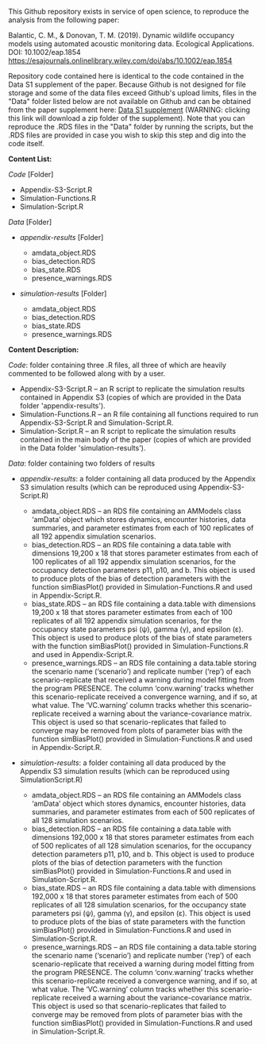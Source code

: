 This Github repository exists in service of open science, to reproduce the analysis from the following paper:

Balantic, C. M., & Donovan, T. M. (2019).
Dynamic wildlife occupancy models using automated acoustic monitoring data. Ecological Applications. DOI: 10.1002/eap.1854 https://esajournals.onlinelibrary.wiley.com/doi/abs/10.1002/eap.1854

Repository code contained here is identical to the code contained in the Data S1 supplement of the paper. Because Github is not designed for file storage and some of the data files exceed Github's upload limits, files in the "Data" folder listed below are not available on Github and can be obtained from the paper supplement here: [Data S1 supplement](https://esajournals.onlinelibrary.wiley.com/action/downloadSupplement?doi=10.1002%2Feap.1854&file=eap1854-sup-0004-DataS1.zip) (WARNING: clicking this link will download a zip folder of the supplement). Note that you can reproduce the .RDS files in the "Data" folder by running the scripts, but the .RDS files are provided in case you wish to skip this step and dig into the code itself.   

**Content List:**

*Code* [Folder]

  * Appendix-S3-Script.R
  * Simulation-Functions.R
  * Simulation-Script.R
  
*Data* [Folder]

  * *appendix-results* [Folder]
  
      - amdata_object.RDS
      - bias_detection.RDS
      - bias_state.RDS
      - presence_warnings.RDS
      
      
  * *simulation-results* [Folder]
  
      - amdata_object.RDS
      - bias_detection.RDS
      - bias_state.RDS
      - presence_warnings.RDS


**Content Description:** 

*Code*: folder containing three .R files, all three of which are heavily commented to
be followed along with by a user.

  - Appendix-S3-Script.R – an R script to replicate the simulation results
contained in Appendix S3 (copies of which are provided in the Data folder
'appendix-results').
  - Simulation-Functions.R – an R file containing all functions required
to run Appendix-S3-Script.R and Simulation-Script.R.
  - Simulation-Script.R – an R script to replicate the simulation results
contained in the main body of the paper (copies of which are provided in the
Data folder 'simulation-results').

*Data*: folder containing two folders of results

  - *appendix-results*: a folder containing all data produced by the Appendix S3
simulation results (which can be reproduced using Appendix-S3-
Script.R)
    * amdata_object.RDS – an RDS file containing an AMModels
class ‘amData’ object which stores dynamics, encounter histories, data
summaries, and parameter estimates from each of 100 replicates of all
192 appendix simulation scenarios.
    * bias_detection.RDS – an RDS file containing a data.table with
dimensions 19,200 x 18 that stores parameter estimates from each of
100 replicates of all 192 appendix simulation scenarios, for the
occupancy detection parameters p11, p10, and b. This object is used to
produce plots of the bias of detection parameters with the function
simBiasPlot() provided in Simulation-Functions.R and used
in Appendix-Script.R.
    * bias_state.RDS – an RDS file containing a data.table with
dimensions 19,200 x 18 that stores parameter estimates from each of
100 replicates of all 192 appendix simulation scenarios, for the
occupancy state parameters psi (ψ), gamma (γ), and epsilon (ε). This
object is used to produce plots of the bias of state parameters with the
function simBiasPlot() provided in Simulation-Functions.R
and used in Appendix-Script.R.
    * presence_warnings.RDS – an RDS file containing a data.table
storing the scenario name (‘scenario’) and replicate number (‘rep’) of
each scenario-replicate that received a warning during model fitting
from the program PRESENCE. The column ‘conv.warning’ tracks
whether this scenario-replicate received a convergence warning, and if
so, at what value. The ‘VC.warning’ column tracks whether this
scenario-replicate received a warning about the variance-covariance
matrix. This object is used so that scenario-replicates that failed to
converge may be removed from plots of parameter bias with the 
function simBiasPlot() provided in Simulation-Functions.R
and used in Appendix-Script.R.


- *simulation-results*: a folder containing all data produced by the Appendix
S3 simulation results (which can be reproduced using SimulationScript.R)
    * amdata_object.RDS – an RDS file containing an AMModels
class ‘amData’ object which stores dynamics, encounter histories, data
summaries, and parameter estimates from each of 500 replicates of all
128 simulation scenarios.
    * bias_detection.RDS – an RDS file containing a data.table with
dimensions 192,000 x 18 that stores parameter estimates from each of
500 replicates of all 128 simulation scenarios, for the occupancy
detection parameters p11, p10, and b. This object is used to produce
plots of the bias of detection parameters with the function
simBiasPlot() provided in Simulation-Functions.R and used
in Simulation-Script.R.
    * bias_state.RDS – an RDS file containing a data.table with
dimensions 192,000 x 18 that stores parameter estimates from each of
500 replicates of all 128 simulation scenarios, for the occupancy state
parameters psi (ψ), gamma (γ), and epsilon (ε). This object is used to
produce plots of the bias of state parameters with the function
simBiasPlot() provided in Simulation-Functions.R and used
in Simulation-Script.R.
    * presence_warnings.RDS – an RDS file containing a data.table
storing the scenario name (‘scenario’) and replicate number (‘rep’) of
each scenario-replicate that received a warning during model fitting
from the program PRESENCE. The column ‘conv.warning’ tracks
whether this scenario-replicate received a convergence warning, and if
so, at what value. The ‘VC.warning’ column tracks whether this
scenario-replicate received a warning about the variance-covariance
matrix. This object is used so that scenario-replicates that failed to
converge may be removed from plots of parameter bias with the
function simBiasPlot() provided in Simulation-Functions.R
and used in Simulation-Script.R.
